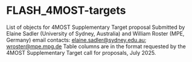 # FLASH_4MOST-targets
List of objects for 4MOST Supplementary Target proposal
Submitted by Elaine Sadler (University of Sydney, Australia) and William Roster (MPE, Germany) 
email contacts: elaine.sadler@sydney.edu.au; wroster@mpe.mpg.de 
Table columns are in the format requested by the 4MOST Supplementary Target call for proposals, July 2025.
